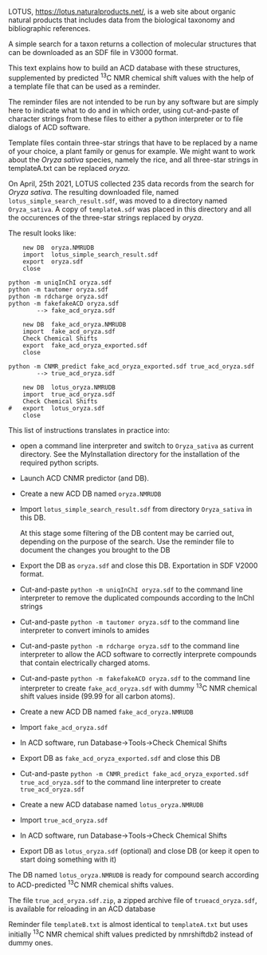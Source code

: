 LOTUS, <https://lotus.naturalproducts.net/>, is a web site about organic natural products
that includes data from the biological taxonomy and bibliographic references.

A simple search for a taxon returns a collection of molecular structures 
that can be downloaded as an SDF file in V3000 format.

This text explains how to build an ACD database with these structures,
supplemented by predicted <sup>13</sup>C NMR chemical shift values with the help of a template file
that can be used as a reminder.

The reminder files are not intended to be run by
any software but are simply here to indicate what to do and in which order,
using cut-and-paste of character strings from these files to either a python interpreter
or to file dialogs of ACD software.

Template files contain three-star strings that have to be replaced by a
name of your choice, a plant family or genus for example.
We might want to work about the *Oryza sativa* species, namely the rice,
and all three-star strings in templateA.txt can be replaced *oryza*.

On April, 25th 2021, LOTUS collected 235 data records from the search
for *Oryza sativa*.
The resulting downloaded file, named `lotus_simple_search_result.sdf`, was moved
to a directory named `Oryza_sativa`.
A copy of `templateA.sdf` was placed in this directory
and all the occurences of the three-star strings replaced by *oryza*.

The result looks like:

~~~
	new DB	oryza.NMRUDB
	import	lotus_simple_search_result.sdf
	export	oryza.sdf
	close

python -m uniqInChI oryza.sdf
python -m tautomer oryza.sdf
python -m rdcharge oryza.sdf
python -m fakefakeACD oryza.sdf
		--> fake_acd_oryza.sdf

	new DB	fake_acd_oryza.NMRUDB
	import	fake_acd_oryza.sdf
	Check Chemical Shifts
	export	fake_acd_oryza_exported.sdf
	close
	
python -m CNMR_predict fake_acd_oryza_exported.sdf true_acd_oryza.sdf
		--> true_acd_oryza.sdf

	new DB	lotus_oryza.NMRUDB
	import	true_acd_oryza.sdf
	Check Chemical Shifts
#	export	lotus_oryza.sdf
	close
~~~

This list of instructions translates in practice into:

- open a command line interpreter and switch to `Oryza_sativa` as current directory. See the MyInstallation directory for the installation of the required python scripts.

- Launch ACD CNMR predictor (and DB).

- Create a new ACD DB named `oryza.NMRUDB`

- Import `lotus_simple_search_result.sdf` from directory `Oryza_sativa` in this DB.

	At this stage some filtering of the DB content may be carried out, depending on the purpose of the search.
Use the reminder file to document the changes you brought to the DB

- Export the DB as `oryza.sdf` and close this DB. Exportation in SDF V2000 format.

- Cut-and-paste `python -m uniqInChI oryza.sdf` to the command line interpreter to remove the duplicated compounds according to the InChI strings

- Cut-and-paste `python -m tautomer oryza.sdf` to the command line interpreter to convert iminols to amides

- Cut-and-paste `python -m rdcharge oryza.sdf` to the command line interpreter to allow the ACD software to correctly interprete compounds that contain electrically charged atoms.

- Cut-and-paste `python -m fakefakeACD oryza.sdf` to the command line interpreter to create `fake_acd_oryza.sdf`
with dummy <sup>13</sup>C NMR chemical shift values inside (99.99 for all carbon atoms).

- Create a new ACD DB named `fake_acd_oryza.NMRUDB`

- Import `fake_acd_oryza.sdf`

- In ACD software, run Database->Tools->Check Chemical Shifts

- Export DB as `fake_acd_oryza_exported.sdf` and close this DB

- Cut-and-paste `python -m CNMR_predict fake_acd_oryza_exported.sdf true_acd_oryza.sdf` to the command line interpreter to create `true_acd_oryza.sdf`

- Create a new ACD database named `lotus_oryza.NMRUDB`

- Import `true_acd_oryza.sdf`

- In ACD software, run Database->Tools->Check Chemical Shifts

- Export DB as `lotus_oryza.sdf` (optional) and close DB (or keep it open to start doing something with it)

The DB named `lotus_oryza.NMRUDB` is ready for compound search according to ACD-predicted <sup>13</sup>C NMR chemical shifts values.

The file `true_acd_oryza.sdf.zip`, a zipped archive file of `trueacd_oryza.sdf`, is available for reloading in an ACD database

Reminder file `templateB.txt` is almost identical to `templateA.txt` but uses initially <sup>13</sup>C NMR chemical shift
values predicted by nmrshiftdb2 instead of dummy ones.
